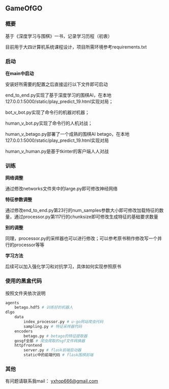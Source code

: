 ## GameOfGO
### 概要

 基于《深度学习与围棋》一书，记录学习历程（初衷）

目前用于大四计算机系统课程设计，项目所需环境参考requirements.txt

### 启动

**在main中启动**

安装好所需要的配置之后直接运行以下文件即可启动

end_to_end.py实现了基于深度学习的围棋AI，在本地127.0.0.1:5000/static/play_predict_19.html实现对局；

bot_v_bot.py实现了命令行的机器对机器；

human_v_bot.py实现了命令行的人机对战；

human_v_betago.py部署了一个成熟的围棋AI betago，在本地127.0.0.1:5000/static/play_predict_19.html实现对局

human_v_human.py是基于tkinter的客户端人人对战

### 训练

**网络调整**

通过修改networks文件夹中的large.py即可修改神经网络

**特征参数调整**

通过修改end_to_end.py第23行的num_samples参数大小即可修改加载特征的数量，通过processor.py第117行的chunksize即可修改生成特征的基础要求数量

**别的调整**

同理，processor.py的采样器也可以进行修改；可以参考原书稍作修改写一个并行的processor等等

**学习方法**

后续可以加入强化学习和对抗学习，具体如何实现参照原书

### 使用的黑盒代码

按照文件夹依次说明

```python
agents
	betago.hdf5 # 训练好的机器人
dlgo
	data
    	index_processor.py # u-go网站爬虫代码
        sampling.py # 特征采样器代码
    encoders
    	betago.py # betago的特征提取器
    gosgf全部 # 爬虫爬取的sgf文件转换器
    httpfrontend
    	server.py # flask前端启动器
        static中的前端代码 # flask围棋前端
```

### 其他

有问题请联系我mail： yxhop666@gmail.com
